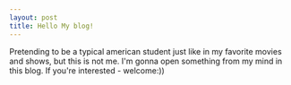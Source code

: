 ```yaml
---
layout: post
title: Hello My blog!
---
```


Pretending to be a typical american student just like in my favorite movies and shows, but this is not me. I'm gonna open something from my mind in this blog. If you're interested - welcome:))

